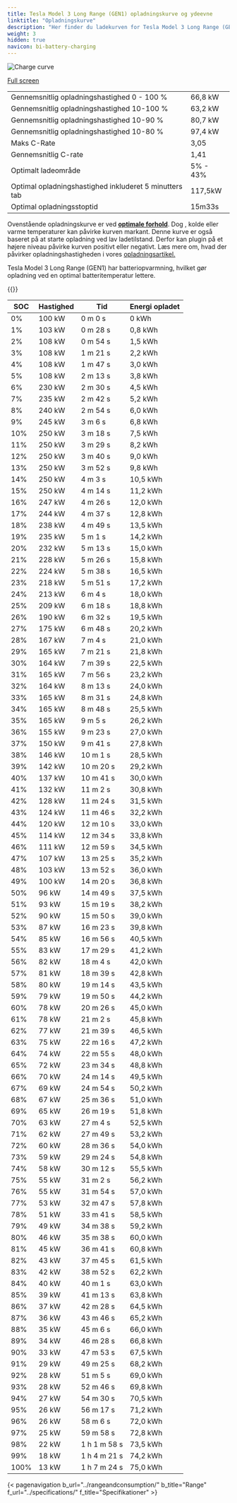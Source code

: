 ```yaml
---
title: Tesla Model 3 Long Range (GEN1) opladningskurve og ydeevne
linktitle: "Opladningskurve"
description: "Her finder du ladekurven for Tesla Model 3 Long Range (GEN1)."
weight: 3
hidden: true
navicon: bi-battery-charging
---
```

<!-- markdownlint-disable MD033 -->
<img src="/images/models/tesla/model_3/model_3_long_range_gen1/chargingcurve.svg" alt="Charge curve" class="img-fluid">

[Full screen](/images/models/tesla/model_3/model_3_long_range_gen1/chargingcurve.svg)


<table class="table table-striped border">
<tbody>
<tr>
<td>Gennemsnitlig opladningshastighed 0 - 100 %</td><td>66,8 kW</td>
</tr>
<tr>
<td>Gennemsnitlig opladningshastighed 10-100 %</td><td>63,2 kW</td>
</tr>
<tr>
<td>Gennemsnitlig opladningshastighed 10-90 %</td><td>80,7 kW</td>
</tr>
<tr>
<td>Gennemsnitlig opladningshastighed 10-80 %</td><td>97,4 kW</td>
</tr>
<tr>
<td>Maks C-Rate</td><td>3,05</td>
</tr>
<tr>
<td>Gennemsnitlig C-rate</td><td>1,41</td>
</tr>
<tr>
<td>Optimalt ladeområde</td><td>5% - 43%</td>
</tr>
<tr>
<td>Optimal opladningshastighed inkluderet 5 minutters tab</td><td>117,5kW</td>
</tr>
<tr>
<td>Optimal opladningsstoptid</td><td>15m33s</td>
</tr>
</tbody>
</table>


Ovenstående opladningskurve er ved **[optimale forhold](../../../../../technology/battery/charging/#temperatur)**. Dog , kolde eller varme temperaturer kan påvirke kurven markant. Denne kurve er også baseret på at starte opladning ved lav ladetilstand. Derfor kan plugin på et højere niveau påvirke kurven positivt eller negativt. Læs mere om, hvad der påvirker opladningshastigheden i vores [opladningsartikel.](../../../../../technology/battery/charging/)


Tesla Model 3 Long Range (GEN1) har batteriopvarmning, hvilket gør opladning ved en optimal batteritemperatur lettere.


{{<evkxdisplayaddarticle />}}
<table class="table table-striped border">
<thead>
<tr><th>SOC</th><th>Hastighed</th><th>Tid</th><th>Energi opladet</th></tr>
</thead>
<tbody>
<tr>
<td>0%</td><td>100 kW</td><td> 0 m 0 s </td><td>0 kWh </td>
</tr>
<tr>
<td>1%</td><td>103 kW</td><td> 0 m 28 s </td><td>0,8 kWh </td>
</tr>
<tr>
<td>2%</td><td>108 kW</td><td> 0 m 54 s </td><td>1,5 kWh </td>
</tr>
<tr>
<td>3%</td><td>108 kW</td><td> 1 m 21 s </td><td>2,2 kWh </td>
</tr>
<tr>
<td>4%</td><td>108 kW</td><td> 1 m 47 s </td><td>3,0 kWh </td>
</tr>
<tr>
<td>5%</td><td>108 kW</td><td> 2 m 13 s </td><td>3,8 kWh </td>
</tr>
<tr>
<td>6%</td><td>230 kW</td><td> 2 m 30 s </td><td>4,5 kWh </td>
</tr>
<tr>
<td>7%</td><td>235 kW</td><td> 2 m 42 s </td><td>5,2 kWh </td>
</tr>
<tr>
<td>8%</td><td>240 kW</td><td> 2 m 54 s </td><td>6,0 kWh </td>
</tr>
<tr>
<td>9%</td><td>245 kW</td><td> 3 m 6 s </td><td>6,8 kWh </td>
</tr>
<tr>
<td>10%</td><td>250 kW</td><td> 3 m 18 s </td><td>7,5 kWh </td>
</tr>
<tr>
<td>11%</td><td>250 kW</td><td> 3 m 29 s </td><td>8,2 kWh </td>
</tr>
<tr>
<td>12%</td><td>250 kW</td><td> 3 m 40 s </td><td>9,0 kWh </td>
</tr>
<tr>
<td>13%</td><td>250 kW</td><td> 3 m 52 s </td><td>9,8 kWh </td>
</tr>
<tr>
<td>14%</td><td>250 kW</td><td> 4 m 3 s </td><td>10,5 kWh </td>
</tr>
<tr>
<td>15%</td><td>250 kW</td><td> 4 m 14 s </td><td>11,2 kWh </td>
</tr>
<tr>
<td>16%</td><td>247 kW</td><td> 4 m 26 s </td><td>12,0 kWh </td>
</tr>
<tr>
<td>17%</td><td>244 kW</td><td> 4 m 37 s </td><td>12,8 kWh </td>
</tr>
<tr>
<td>18%</td><td>238 kW</td><td> 4 m 49 s </td><td>13,5 kWh </td>
</tr>
<tr>
<td>19%</td><td>235 kW</td><td> 5 m 1 s </td><td>14,2 kWh </td>
</tr>
<tr>
<td>20%</td><td>232 kW</td><td> 5 m 13 s </td><td>15,0 kWh </td>
</tr>
<tr>
<td>21%</td><td>228 kW</td><td> 5 m 26 s </td><td>15,8 kWh </td>
</tr>
<tr>
<td>22%</td><td>224 kW</td><td> 5 m 38 s </td><td>16,5 kWh </td>
</tr>
<tr>
<td>23%</td><td>218 kW</td><td> 5 m 51 s </td><td>17,2 kWh </td>
</tr>
<tr>
<td>24%</td><td>213 kW</td><td> 6 m 4 s </td><td>18,0 kWh </td>
</tr>
<tr>
<td>25%</td><td>209 kW</td><td> 6 m 18 s </td><td>18,8 kWh </td>
</tr>
<tr>
<td>26%</td><td>190 kW</td><td> 6 m 32 s </td><td>19,5 kWh </td>
</tr>
<tr>
<td>27%</td><td>175 kW</td><td> 6 m 48 s </td><td>20,2 kWh </td>
</tr>
<tr>
<td>28%</td><td>167 kW</td><td> 7 m 4 s </td><td>21,0 kWh </td>
</tr>
<tr>
<td>29%</td><td>165 kW</td><td> 7 m 21 s </td><td>21,8 kWh </td>
</tr>
<tr>
<td>30%</td><td>164 kW</td><td> 7 m 39 s </td><td>22,5 kWh </td>
</tr>
<tr>
<td>31%</td><td>165 kW</td><td> 7 m 56 s </td><td>23,2 kWh </td>
</tr>
<tr>
<td>32%</td><td>164 kW</td><td> 8 m 13 s </td><td>24,0 kWh </td>
</tr>
<tr>
<td>33%</td><td>165 kW</td><td> 8 m 31 s </td><td>24,8 kWh </td>
</tr>
<tr>
<td>34%</td><td>165 kW</td><td> 8 m 48 s </td><td>25,5 kWh </td>
</tr>
<tr>
<td>35%</td><td>165 kW</td><td> 9 m 5 s </td><td>26,2 kWh </td>
</tr>
<tr>
<td>36%</td><td>155 kW</td><td> 9 m 23 s </td><td>27,0 kWh </td>
</tr>
<tr>
<td>37%</td><td>150 kW</td><td> 9 m 41 s </td><td>27,8 kWh </td>
</tr>
<tr>
<td>38%</td><td>146 kW</td><td> 10 m 1 s </td><td>28,5 kWh </td>
</tr>
<tr>
<td>39%</td><td>142 kW</td><td> 10 m 20 s </td><td>29,2 kWh </td>
</tr>
<tr>
<td>40%</td><td>137 kW</td><td> 10 m 41 s </td><td>30,0 kWh </td>
</tr>
<tr>
<td>41%</td><td>132 kW</td><td> 11 m 2 s </td><td>30,8 kWh </td>
</tr>
<tr>
<td>42%</td><td>128 kW</td><td> 11 m 24 s </td><td>31,5 kWh </td>
</tr>
<tr>
<td>43%</td><td>124 kW</td><td> 11 m 46 s </td><td>32,2 kWh </td>
</tr>
<tr>
<td>44%</td><td>120 kW</td><td> 12 m 10 s </td><td>33,0 kWh </td>
</tr>
<tr>
<td>45%</td><td>114 kW</td><td> 12 m 34 s </td><td>33,8 kWh </td>
</tr>
<tr>
<td>46%</td><td>111 kW</td><td> 12 m 59 s </td><td>34,5 kWh </td>
</tr>
<tr>
<td>47%</td><td>107 kW</td><td> 13 m 25 s </td><td>35,2 kWh </td>
</tr>
<tr>
<td>48%</td><td>103 kW</td><td> 13 m 52 s </td><td>36,0 kWh </td>
</tr>
<tr>
<td>49%</td><td>100 kW</td><td> 14 m 20 s </td><td>36,8 kWh </td>
</tr>
<tr>
<td>50%</td><td>96 kW</td><td> 14 m 49 s </td><td>37,5 kWh </td>
</tr>
<tr>
<td>51%</td><td>93 kW</td><td> 15 m 19 s </td><td>38,2 kWh </td>
</tr>
<tr>
<td>52%</td><td>90 kW</td><td> 15 m 50 s </td><td>39,0 kWh </td>
</tr>
<tr>
<td>53%</td><td>87 kW</td><td> 16 m 23 s </td><td>39,8 kWh </td>
</tr>
<tr>
<td>54%</td><td>85 kW</td><td> 16 m 56 s </td><td>40,5 kWh </td>
</tr>
<tr>
<td>55%</td><td>83 kW</td><td> 17 m 29 s </td><td>41,2 kWh </td>
</tr>
<tr>
<td>56%</td><td>82 kW</td><td> 18 m 4 s </td><td>42,0 kWh </td>
</tr>
<tr>
<td>57%</td><td>81 kW</td><td> 18 m 39 s </td><td>42,8 kWh </td>
</tr>
<tr>
<td>58%</td><td>80 kW</td><td> 19 m 14 s </td><td>43,5 kWh </td>
</tr>
<tr>
<td>59%</td><td>79 kW</td><td> 19 m 50 s </td><td>44,2 kWh </td>
</tr>
<tr>
<td>60%</td><td>78 kW</td><td> 20 m 26 s </td><td>45,0 kWh </td>
</tr>
<tr>
<td>61%</td><td>78 kW</td><td> 21 m 2 s </td><td>45,8 kWh </td>
</tr>
<tr>
<td>62%</td><td>77 kW</td><td> 21 m 39 s </td><td>46,5 kWh </td>
</tr>
<tr>
<td>63%</td><td>75 kW</td><td> 22 m 16 s </td><td>47,2 kWh </td>
</tr>
<tr>
<td>64%</td><td>74 kW</td><td> 22 m 55 s </td><td>48,0 kWh </td>
</tr>
<tr>
<td>65%</td><td>72 kW</td><td> 23 m 34 s </td><td>48,8 kWh </td>
</tr>
<tr>
<td>66%</td><td>70 kW</td><td> 24 m 14 s </td><td>49,5 kWh </td>
</tr>
<tr>
<td>67%</td><td>69 kW</td><td> 24 m 54 s </td><td>50,2 kWh </td>
</tr>
<tr>
<td>68%</td><td>67 kW</td><td> 25 m 36 s </td><td>51,0 kWh </td>
</tr>
<tr>
<td>69%</td><td>65 kW</td><td> 26 m 19 s </td><td>51,8 kWh </td>
</tr>
<tr>
<td>70%</td><td>63 kW</td><td> 27 m 4 s </td><td>52,5 kWh </td>
</tr>
<tr>
<td>71%</td><td>62 kW</td><td> 27 m 49 s </td><td>53,2 kWh </td>
</tr>
<tr>
<td>72%</td><td>60 kW</td><td> 28 m 36 s </td><td>54,0 kWh </td>
</tr>
<tr>
<td>73%</td><td>59 kW</td><td> 29 m 24 s </td><td>54,8 kWh </td>
</tr>
<tr>
<td>74%</td><td>58 kW</td><td> 30 m 12 s </td><td>55,5 kWh </td>
</tr>
<tr>
<td>75%</td><td>55 kW</td><td> 31 m 2 s </td><td>56,2 kWh </td>
</tr>
<tr>
<td>76%</td><td>55 kW</td><td> 31 m 54 s </td><td>57,0 kWh </td>
</tr>
<tr>
<td>77%</td><td>53 kW</td><td> 32 m 47 s </td><td>57,8 kWh </td>
</tr>
<tr>
<td>78%</td><td>51 kW</td><td> 33 m 41 s </td><td>58,5 kWh </td>
</tr>
<tr>
<td>79%</td><td>49 kW</td><td> 34 m 38 s </td><td>59,2 kWh </td>
</tr>
<tr>
<td>80%</td><td>46 kW</td><td> 35 m 38 s </td><td>60,0 kWh </td>
</tr>
<tr>
<td>81%</td><td>45 kW</td><td> 36 m 41 s </td><td>60,8 kWh </td>
</tr>
<tr>
<td>82%</td><td>43 kW</td><td> 37 m 45 s </td><td>61,5 kWh </td>
</tr>
<tr>
<td>83%</td><td>42 kW</td><td> 38 m 52 s </td><td>62,2 kWh </td>
</tr>
<tr>
<td>84%</td><td>40 kW</td><td> 40 m 1 s </td><td>63,0 kWh </td>
</tr>
<tr>
<td>85%</td><td>39 kW</td><td> 41 m 13 s </td><td>63,8 kWh </td>
</tr>
<tr>
<td>86%</td><td>37 kW</td><td> 42 m 28 s </td><td>64,5 kWh </td>
</tr>
<tr>
<td>87%</td><td>36 kW</td><td> 43 m 46 s </td><td>65,2 kWh </td>
</tr>
<tr>
<td>88%</td><td>35 kW</td><td> 45 m 6 s </td><td>66,0 kWh </td>
</tr>
<tr>
<td>89%</td><td>34 kW</td><td> 46 m 28 s </td><td>66,8 kWh </td>
</tr>
<tr>
<td>90%</td><td>33 kW</td><td> 47 m 53 s </td><td>67,5 kWh </td>
</tr>
<tr>
<td>91%</td><td>29 kW</td><td> 49 m 25 s </td><td>68,2 kWh </td>
</tr>
<tr>
<td>92%</td><td>28 kW</td><td> 51 m 5 s </td><td>69,0 kWh </td>
</tr>
<tr>
<td>93%</td><td>28 kW</td><td> 52 m 46 s </td><td>69,8 kWh </td>
</tr>
<tr>
<td>94%</td><td>27 kW</td><td> 54 m 30 s </td><td>70,5 kWh </td>
</tr>
<tr>
<td>95%</td><td>26 kW</td><td> 56 m 17 s </td><td>71,2 kWh </td>
</tr>
<tr>
<td>96%</td><td>26 kW</td><td> 58 m 6 s </td><td>72,0 kWh </td>
</tr>
<tr>
<td>97%</td><td>25 kW</td><td> 59 m 58 s </td><td>72,8 kWh </td>
</tr>
<tr>
<td>98%</td><td>22 kW</td><td>1 h 1 m 58 s </td><td>73,5 kWh </td>
</tr>
<tr>
<td>99%</td><td>18 kW</td><td>1 h 4 m 21 s </td><td>74,2 kWh </td>
</tr>
<tr>
<td>100%</td><td>13 kW</td><td>1 h 7 m 24 s </td><td>75,0 kWh </td>
</tr>
</tbody>
</table>


{< pagenavigation b_url="../rangeandconsumption/" b_title="Range" f_url="../specifications/" f_title="Specifikationer" >}
